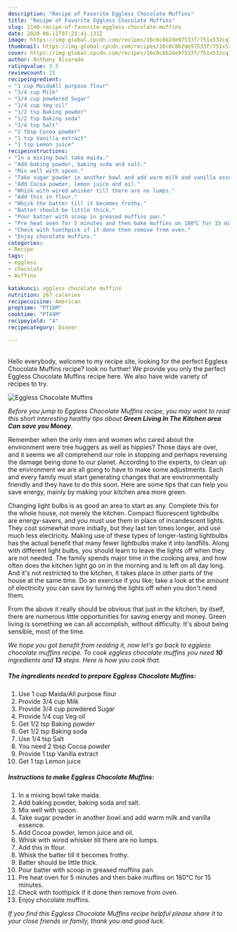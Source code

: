 ```yaml
---
description: "Recipe of Favorite Eggless Chocolate Muffins"
title: "Recipe of Favorite Eggless Chocolate Muffins"
slug: 1140-recipe-of-favorite-eggless-chocolate-muffins
date: 2020-06-11T07:23:41.131Z
image: https://img-global.cpcdn.com/recipes/16c0c8b2de97533f/751x532cq70/eggless-chocolate-muffins-recipe-main-photo.jpg
thumbnail: https://img-global.cpcdn.com/recipes/16c0c8b2de97533f/751x532cq70/eggless-chocolate-muffins-recipe-main-photo.jpg
cover: https://img-global.cpcdn.com/recipes/16c0c8b2de97533f/751x532cq70/eggless-chocolate-muffins-recipe-main-photo.jpg
author: Anthony Alvarado
ratingvalue: 3.5
reviewcount: 15
recipeingredient:
- "1 cup MaidaAll purpose flour"
- "3/4 cup Milk"
- "3/4 cup powdered Sugar"
- "1/4 cup Veg oil"
- "1/2 tsp Baking powder"
- "1/2 tsp Baking soda"
- "1/4 tsp Salt"
- "2 tbsp Cocoa powder"
- "1 tsp Vanilla extract"
- "1 tsp Lemon juice"
recipeinstructions:
- "In a mixing bowl take maida."
- "Add baking powder, baking soda and salt."
- "Mix well with spoon."
- "Take sugar powder in another bowl and add warm milk and vanilla essence."
- "Add Cocoa powder, lemon juice and oil."
- "Whisk with wired whisker till there are no lumps."
- "Add this in flour."
- "Whisk the batter till it becomes frothy."
- "Batter should be little thick."
- "Pour batter with scoop in greased muffins pan."
- "Pre heat oven for 5 minutes and then bake muffins on 180℃ for 15 minutes."
- "Check with toothpick if it done then remove from oven."
- "Enjoy chocolate muffins."
categories:
- Recipe
tags:
- eggless
- chocolate
- muffins

katakunci: eggless chocolate muffins 
nutrition: 267 calories
recipecuisine: American
preptime: "PT16M"
cooktime: "PT44M"
recipeyield: "4"
recipecategory: Dinner

---
```

<br>
Hello everybody, welcome to my recipe site, looking for the perfect Eggless Chocolate Muffins recipe? look no further! We provide you only the perfect Eggless Chocolate Muffins recipe here. We also have wide variety of recipes to try.
<br>


![Eggless Chocolate Muffins](https://img-global.cpcdn.com/recipes/16c0c8b2de97533f/751x532cq70/eggless-chocolate-muffins-recipe-main-photo.jpg)

<i>Before you jump to Eggless Chocolate Muffins recipe, you may want to read this short interesting healthy tips about 
<strong>Green Living In The Kitchen area Can save you Money</strong>.</i>
</br>

Remember when the only men and women who cared about the environment were tree huggers as well as hippies? Those days are over, and it seems we all comprehend our role in stopping and perhaps reversing the damage being done to our planet. According to the experts, to clean up the environment we are all going to have to make some adjustments. Each and every family must start generating changes that are environmentally friendly and they have to do this soon. Here are some tips that can help you save energy, mainly by making your kitchen area more green.

Changing light bulbs is as good an area to start as any. Complete this for the whole house, not merely the kitchen. Compact fluorescent lightbulbs are energy-savers, and you must use them in place of incandescent lights. They cost somewhat more initially, but they last ten times longer, and use much less electricity. Making use of these types of longer-lasting lightbulbs has the actual benefit that many fewer lightbulbs make it into landfills. Along with different light bulbs, you should learn to leave the lights off when they are not needed. The family spends major time in the cooking area, and how often does the kitchen light go on in the morning and is left on all day long. And it's not restricted to the kitchen, it takes place in other parts of the house at the same time. Do an exercise if you like; take a look at the amount of electricity you can save by turning the lights off when you don't need them.

From the above it really should be obvious that just in the kitchen, by itself, there are numerous little opportunities for saving energy and money. Green living is something we can all accomplish, without difficulty. It's about being sensible, most of the time.


<i>We hope you got benefit from reading it, now let's go back to eggless chocolate muffins recipe. To cook eggless chocolate muffins you need <strong>10</strong> ingredients and <strong>13</strong> steps. Here is how you cook that.
</i>

##### The ingredients needed to prepare Eggless Chocolate Muffins:

1. Use 1 cup Maida/All purpose flour
1. Provide 3/4 cup Milk
1. Provide 3/4 cup powdered Sugar
1. Provide 1/4 cup Veg oil
1. Get 1/2 tsp Baking powder
1. Get 1/2 tsp Baking soda
1. Use 1/4 tsp Salt
1. You need 2 tbsp Cocoa powder
1. Provide 1 tsp Vanilla extract
1. Get 1 tsp Lemon juice


##### Instructions to make Eggless Chocolate Muffins:

1. In a mixing bowl take maida.
1. Add baking powder, baking soda and salt.
1. Mix well with spoon.
1. Take sugar powder in another bowl and add warm milk and vanilla essence.
1. Add Cocoa powder, lemon juice and oil.
1. Whisk with wired whisker till there are no lumps.
1. Add this in flour.
1. Whisk the batter till it becomes frothy.
1. Batter should be little thick.
1. Pour batter with scoop in greased muffins pan.
1. Pre heat oven for 5 minutes and then bake muffins on 180℃ for 15 minutes.
1. Check with toothpick if it done then remove from oven.
1. Enjoy chocolate muffins.


<i>If you find this Eggless Chocolate Muffins recipe helpful please share it to your close friends or family, thank you and good luck.</i>
